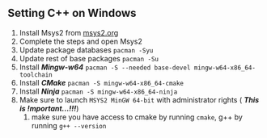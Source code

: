 ## Setting C++ on Windows

1. Install Msys2 from [msys2.org](https://www.msys2.org/)
1. Complete the steps and open Msys2
1. Update package databases `pacman -Syu`
1. Update rest of base packages `pacman -Su`
1. Install ***Mingw-w64*** `pacman -S --needed base-devel mingw-w64-x86_64-toolchain`
1. Install ***CMake*** `pacman -S mingw-w64-x86_64-cmake`
1. Install ***Ninja*** `pacman -S mingw-w64-x86_64-ninja`
1. Make sure to launch `MSYS2 MinGW 64-bit` with administrator rights ( ***This is !mportant...!!!***)
   1. make sure you have access to cmake by running `cmake`, g++ by running `g++ --version`